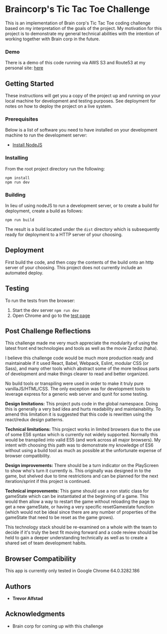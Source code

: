 # Braincorp's Tic Tac Toe Challenge

This is an implementation of Brain corp's Tic Tac Toe coding challenge based on my interpretation of the goals of the project. My motivation for this project is to demonstrate my general technical abilities with the intention of working together with Brain corp in the future.

### Demo

There is a demo of this code running via AWS S3 and Route53 at my personal site: [here](http://tictactoe.trevoralfstad.com)

## Getting Started

These instructions will get you a copy of the project up and running on your local machine for development and testing purposes. See deployment for notes on how to deploy the project on a live system.

### Prerequisites

Below is a list of software you need to have installed on your development machine to run the development server:

* [Install NodeJS](https://nodejs.org/en/download/)

### Installing

From the root project directory run the following:

```
npm install
npm run dev
```

### Building

In lieu of using nodeJS to run a development server, or to create a build for deployment, create a build as follows:

```
npm run build
```

The result is a build located under the `dist` directory which is subsequently ready for deployment to a HTTP server of your choosing.

## Deployment

First build the code, and then copy the contents of the build onto an http server of your choosing. This project does not currently include an automated deploy.

## Testing

To run the tests from the browser:
1. Start the dev server `npm run dev`
2. Open Chrome and go to the [test page](http://localhost:3000/tests)

## Post Challenge Reflections

This challenge made me very much appreciate the modularity of using the latest front end technologies and tools as well as the movie Zardoz (haha).

I believe this challenge code would be much more production ready and maintainable if it used React, Babel, Webpack, Eslint, modular CSS (or Sass), and many other tools which abstract some of the more tedious parts of development and make things clearer to read and better organized.

No build tools or transpiling were used in order to make it truly pure vanillaJS/HTML/CSS. The only exception was for development tools to leverage express for a generic web server and qunit for some testing.

**Design limitations:**
This project puts code in the global namespace. Doing this is generally a very bad idea and hurts readability and maintainability. To amend this limitation it is suggested that this code is rewritten using the react/redux design patterns.


**Technical limitations:**
This project works in limited browsers due to the use of some ES6 syntax which is currently not widely supported. Normally this would be transpiled into valid ES5 (and work across all major browsers). My intent with choosing this path was to demonstrate my knowledge of ES6 without using a build tool as much as possible at the unfortunate expense of browser compatibility.

**Design improvements:**
There should be a turn indicator on the PlayScreen to show who's turn it currently is. This originally was designed in to the game, but shelved due to time restrictions and can be planned for the next iteration/sprint if this project is continued.

**Technical improvements:**
This game should use a non static class for gameState which can be instantiated at the beginning of a game. This would then allow a way to restart the game without reloading the page to get a new gameState, or having a very specific resetGamestate function (which would not be ideal since there are any number of properties of the gameState that need to be reset as the game grows).

This technology stack should be re-examined on a whole with the team to decide if it's truly the best fit moving forward and a code review should be held to gain a deeper understanding technically as well as to create a shared set of team development habits.

## Browser Compatibility

This app is currently only tested in Google Chrome 64.0.3282.186

## Authors

* **Trevor Alfstad**

## Acknowledgments

* Brain corp for coming up with this challenge
